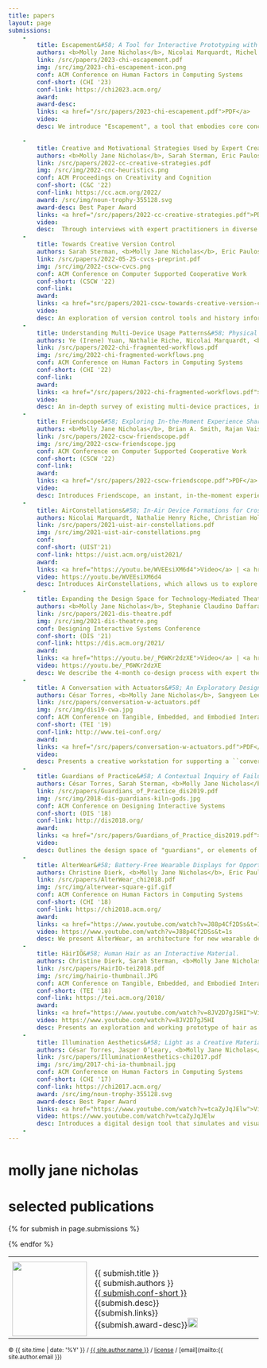```yaml
---
title: papers
layout: page
submissions:
    -
        title: Escapement&#58; A Tool for Interactive Prototyping with Video via Sensor-Mediated Abstraction of Time
        authors: <b>Molly Jane Nicholas</b>, Nicolai Marquardt, Michel Pahud, Nathalie Riche, Hugo Romat, Christopher Collins, David Ledo, Rohan Kadekodi, Badrish Chandramouli, Ken Hinckley
        link: /src/papers/2023-chi-escapement.pdf
        img: /src/img/2023-chi-escapement-icon.png
        conf: ACM Conference on Human Factors in Computing Systems
        conf-short: (CHI '23)
        conf-link: https://chi2023.acm.org/
        award:
        award-desc:
        links: <a href="/src/papers/2023-chi-escapement.pdf">PDF</a>
        video:
        desc: We introduce "Escapement", a tool that embodies core concept of sensor-mediated abstraction of time for quickly generating video-based interactive prototypes of screen-based applications, share the results of observations of long-term usage of video-escapement techniques with experienced interaction designers, and articulate design choices for supporting a reflective, iterative, and open-ended creative design process.

    -
        title: Creative and Motivational Strategies Used by Expert Creative Practitioners
        authors: <b>Molly Jane Nicholas</b>, Sarah Sterman, Eric Paulos
        link: /src/papers/2022-cc-creative-strategies.pdf
        img: /src/img/2022-cnc-heuristics.png
        conf: ACM Proceedings on Creativity and Cognition
        conf-short: (C&C '22)
        conf-link: https://cc.acm.org/2022/
        award: /src/img/noun-trophy-355128.svg
        award-desc: Best Paper Award
        links: <a href="/src/papers/2022-cc-creative-strategies.pdf">PDF</a>
        video:
        desc:  Through interviews with expert practitioners in diverse domains including performance, craft, engi- neering, and design, we identify four strategies for managing aspects of the creative process, including  metacognition, emotional affect, task motivation, and working style. These strategies are 1) Strategic Forgetting, 2) Mode Switching, 3) Embodying Process, and 4) Aestheticizing.
    -
        title: Towards Creative Version Control
        authors: Sarah Sterman, <b>Molly Jane Nicholas</b>, Eric Paulos
        link: /src/papers/2022-05-25-cvcs-preprint.pdf
        img: /src/img/2022-cscw-cvcs.png
        conf: ACM Conference on Computer Supported Cooperative Work
        conf-short: (CSCW '22)
        conf-link: 
        award:
        links: <a href="src/papers/2021-cscw-towards-creative-version-control.pdf">PDF</a>
        video:
        desc: An exploration of version control tools and history information management in creative practices. We identify four key considerations for version control in creative work. 1) using versions as a palette of materials, 2) providing confidence and freedom to explore, 3) leveraging low-fidelity version capture, and 4) reflecting on and reusing versions across long time scales. We discuss how these themes can provide insight into future designs and uses of version control systems.
    -
        title: Understanding Multi-Device Usage Patterns&#58; Physical Device Configurations and Fragmented Workflows
        authors: Ye (Irene) Yuan, Nathalie Riche, Nicolai Marquardt, <b>Molly Jane Nicholas</b>, Teddy Seyed, Hugo Romat, Bongshin Lee, Michel Pahud, Jonathan Goldstein, Rojin Vishkaie, Christian Holz, Ken Hinckley
        link: /src/papers/2022-chi-fragmented-workflows.pdf
        img: /src/img/2022-chi-fragmented-workflows.png
        conf: ACM Conference on Human Factors in Computing Systems
        conf-short: (CHI '22)
        conf-link:
        award:
        links: <a href="/src/papers/2022-chi-fragmented-workflows.pdf">PDF</a>
        video:
        desc: An in-depth survey of existing multi-device practices, including fragmented workfows across devices and the way people physically organize and confgure their workspaces to support such activities.
    -
        title: Friendscope&#58; Exploring In-the-Moment Experience Sharing on Camera Glasses via a Shared Camera
        authors: <b>Molly Jane Nicholas</b>, Brian A. Smith, Rajan Vaish
        link: /src/papers/2022-cscw-friendscope.pdf
        img: /src/img/2022-cscw-friendscope.jpg
        conf: ACM Conference on Computer Supported Cooperative Work
        conf-short: (CSCW '22)
        conf-link: 
        award:
        links: <a href="/src/papers/2022-cscw-friendscope.pdf">PDF</a> | <a href="https://arxiv.org/abs/2112.08460">ArXiv</a>
        video:
        desc: Introduces Friendscope, an instant, in-the-moment experience sharing system for lightweight commercial camera glasses. Friendscope explores the concept of a shared camera which allows a wearer to share control of their camera with a remote friend, making it possible for both people to capture photos/videos from the camera in the moment. Through a user study with 48 participants, we found that users felt connected to each other, describing the shared camera as a more intimate form of livestreaming. 
    -
        title: AirConstellations&#58; In-Air Device Formations for Cross-Device Interaction via Multiple Spatially-Aware Armatures
        authors: Nicolai Marquardt, Nathalie Henry Riche, Christian Holz, Hugo Romat, Michel Pahud, Frederik Brudy, David Ledo, Chunjong Park, <b>Molly Jane Nicholas</b>, Teddy Seyed, Eyal Ofek, Bongshin Lee, William A. S. Buxton, Ken Hinckley.
        link: /src/papers/2021-uist-air-constellations.pdf
        img: /src/img/2021-uist-air-constellations.png
        conf:
        conf-short: (UIST'21)
        conf-link: https://uist.acm.org/uist2021/
        award:
        links: <a href="https://youtu.be/WVEEsiXM6d4">Video</a> | <a href="/src/papers/2021-uist-air-constellations.pdf">PDF</a>
        video: https://youtu.be/WVEEsiXM6d4
        desc: Introduces AirConstellations, which allows us to explore the potential of dynamic in-air device formations for the next generation of multi-device workspace setups in a variety of use-cases. Our application scenarios showcase the potential of such highly dynamic workspace confgurations, with spatially-aware behaviors, feedforward, and other interaction techniques.
    -
        title: Expanding the Design Space for Technology-Mediated Theatre Experiences
        authors: <b>Molly Jane Nicholas</b>, Stephanie Claudino Daffara, Eric Paulos.
        link: /src/papers/2021-dis-theatre.pdf
        img: /src/img/2021-dis-theatre.png
        conf: Designing Interactive Systems Conference
        conf-short: (DIS '21)
        conf-link: https://dis.acm.org/2021/
        award:
        links: <a href="https://youtu.be/_P6WKr2dzXE">Video</a> | <a href="/src/papers/2021-dis-theatre.pdf">PDF</a>
        video: https://youtu.be/_P6WKr2dzXE
        desc: We describe the 4-month co-design process with expert theatre practitioners, and detail how this process resulted in the design of technology-mediated experiences outside the temporal and spatial confines of a live theatre production. In the style of research through design, we present three annotated prototypes; 1) the Augmented Playbill, 2) the Prayer Wheel, and 3) Tarot Cards as well as accompanying AR applications to convey the decisions we made and the philosophy we iteratively developed throughout the project.
    -
        title: A Conversation with Actuators&#58; An Exploratory Design Environment for Hybrid Materials
        authors: César Torres, <b>Molly Jane Nicholas</b>, Sangyeon Lee, Eric Paulos.
        link: /src/papers/conversation-w-actuators.pdf
        img: /src/img/dis19-cwa.jpg
        conf: ACM Conference on Tangible, Embedded, and Embodied Interaction
        conf-short: (TEI '19)
        conf-link: http://www.tei-conf.org/
        award:
        links: <a href="/src/papers/conversation-w-actuators.pdf">PDF</a>
        video:
        desc: Presents a creative workstation for supporting a ``conversational'' creative working style by bringing a stronger physicality to computational sensor signals and balance the conversation between physical and digital actors. Through a formal user study, we characterize the actuation design practice supported by the CwM workstation and discuss opportunities for tangible interfaces to hybrid materials.
    -
        title: Guardians of Practice&#58; A Contextual Inquiry of Failure-Mitigation Strategies within Creative Practices
        authors: César Torres, Sarah Sterman, <b>Molly Jane Nicholas</b>, Richard Lin, Eric Pai, Eric Paulos.
        link: /src/papers/Guardians_of_Practice_dis2019.pdf
        img: /src/img/2018-dis-guardians-kiln-gods.jpg
        conf: ACM Conference on Designing Interactive Systems
        conf-short: (DIS '18)
        conf-link: http://dis2018.org/
        award:
        links: <a href="/src/papers/Guardians_of_Practice_dis2019.pdf">PDF</a>
        video: 
        desc: Outlines the design space of "guardians", or elements of a creative practice that mitigate the psychological effects of failure to create cultures of resiliency and perseverance. Through contextual inquiry, we contribute an inventory of failure-mitigation strategies from a variety of creative disciplines. We synthesize guidelines for the design of new guardians and present a preliminary exploration of guardians for lasercutting.
    -
        title: AlterWear&#58; Battery-Free Wearable Displays for Opportunistic Interactions.
        authors: Christine Dierk, <b>Molly Jane Nicholas</b>, Eric Paulos.
        link: /src/papers/AlterWear_chi2018.pdf
        img: /src/img/alterwear-square-gif.gif
        conf: ACM Conference on Human Factors in Computing Systems
        conf-short: (CHI '18)
        conf-link: https://chi2018.acm.org/
        award:
        links: <a href="https://www.youtube.com/watch?v=J88p4Cf2DSs&t=1s">Video</a> | <a href="/src/papers/AlterWear_chi2018.pdf">PDF</a> 
        video: https://www.youtube.com/watch?v=J88p4Cf2DSs&t=1s
        desc: We present AlterWear, an architecture for new wearable devices that implement a batteryless design using electromagnetic induction via NFC and bistable e-ink displays. This unique combination of hardware enables both quick, dynamic and long-term interactions with persistent visual displays. We demonstrate new wearables enabled by AlterWear, and evaluate them in a user study.
    -
        title: HäirIÖ&#58; Human Hair as an Interactive Material.
        authors: Christine Dierk, Sarah Sterman, <b>Molly Jane Nicholas</b>, Eric Paulos.
        link: /src/papers/HairIO-tei2018.pdf
        img: /src/img/hairio-thumbnail.JPG
        conf: ACM Conference on Tangible, Embedded, and Embodied Interaction
        conf-short: (TEI '18)
        conf-link: https://tei.acm.org/2018/
        award: 
        links: <a href="https://www.youtube.com/watch?v=8JV2D7gJ5HI">Video</a> | <a href="/src/papers/HairIO-tei2018.pdf">PDF</a> | <a href="https://www.instructables.com/id/HairIO-Hair-As-Interactive-Material/">Instructable</a> | <a href="https://blog.hackster.io/hair-turned-into-an-interactive-medium-with-hairio-3c27cbcd4c23">Hackster article</a> | <a href="https://hackaday.com/2018/03/29/hairio-an-interactive-extension-of-the-self/">Hackaday article</a> | <a href="https://blog.arduino.cc/2018/03/20/these-interactive-hair-extensions-can-communicate-over-bluetooth/?utm_content=buffer0fd5e&utm_medium=social&utm_source=twitter.com&utm_campaign=buffer">Arduino article</a>
        video: https://www.youtube.com/watch?v=8JV2D7gJ5HI
        desc: Presents an exploration and working prototype of hair as a site for novel interaction, leveraging hair's position as something both public and private, social and personal, malleable and permanent. We develop applications and interactions around this new material in HäirIÖ, a novel hair-based technology that combines capacitive touch input and dynamic output through color and shape change.
    -
        title: Illumination Aesthetics&#58; Light as a Creative Material within Computational Design.
        authors: César Torres, Jasper O’Leary, <b>Molly Jane Nicholas</b>, Eric Paulos.
        link: /src/papers/IlluminationAesthetics-chi2017.pdf
        img: /src/img/2017-chi-ia-thumbnail.jpg
        conf: ACM Conference on Human Factors in Computing Systems
        conf-short: (CHI '17)
        conf-link: https://chi2017.acm.org/
        award: /src/img/noun-trophy-355128.svg
        award-desc: Best Paper Award
        links: <a href="https://www.youtube.com/watch?v=tcaZyJqJElw">Video</a> | <a href="/src/papers/IlluminationAesthetics-chi2017.pdf">PDF</a>
        video: https://www.youtube.com/watch?v=tcaZyJqJElw
        desc: Introduces a digital design tool that simulates and visualizes physical light interactions with a variety of materials for creating custom luminaires. Through a workshop study with novice electronic designers, we show how incorporating physical techniques to shape light alters how users view the role and function of LEDs and electronics.
    -
---
```


# molly jane nicholas

# selected publications

<table class='submissions' style="width:100%; border-spacing:1em;">
<tr class="submish">
    <th width="20%"></th>
    <th width="80%"></th>
</tr> <!-- end column def-->

{% for submish in page.submissions %}
<tr class="submish">
    <tr>
    <td><a href="{{submish.link}}"><img src="{{ submish.img }}" style="width:150px"/></a>
    </td>
    <td colspan="3" style="font size=+2">
        <large>{{ submish.title }}</large> <br>
        <medium>{{ submish.authors }}</medium> <br>
        <medium><a href="{{ submish.conf-link }}">{{ submish.conf-short }}</a></medium> <br>
        <medium>{{submish.desc}}</medium> <br>
        <medium>{{submish.links}}</medium> <br>
        <medium>{{submish.award-desc}}<img src="{{ submish.award }}" style="width:20px; border:0; margin:0"/></medium><br>
    </td>
    </tr>
</tr><!--end submish <td><a href="{{ submish.link }}">{{ submish.outcome }} </a></td>-->
{% endfor %}
</table> <!--end submission-->


[tei18cp]:http://www.hybrid-ecologies.org/uploads/project/paper/23/p148-dierk.pdf
[tei18-site]:https://tei.acm.org/2018/
[tei18-video]:https://www.youtube.com/watch?v=8JV2D7gJ5HI
[hairio-instructable]:https://www.instructables.com/id/HairIO-Hair-As-Interactive-Material/
[hairio-proj]:https://molecule.github.io/project/hairio/



[chi17cp]:/src/papers/IlluminationAesthetics-chi2017.pdf

<small> &copy; {{ site.time | date: '%Y' }} / [{{ site.author.name }}](/) / [license](/mit-license) / [email](mailto:{{ site.author.email }})</small>

